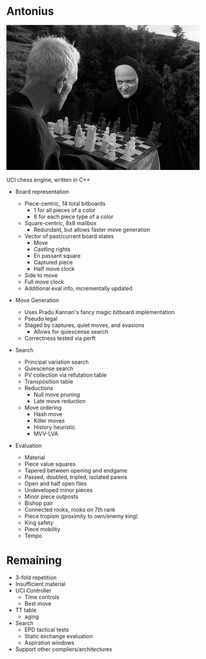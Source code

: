 # Antonius

![Antonius](img/antonius.jpg)

UCI chess engine, written in C++

* Board representation
    * Piece-centric, 14 total bitboards
        * 1 for all pieces of a color
        * 6 for each piece type of a color
    * Square-centric, 8x8 mailbox
        * Redundant, but allows faster move generation
    * Vector of past/current board states
        * Move
        * Castling rights
        * En passant square
        * Captured piece
        * Half move clock
    * Side to move
    * Full move clock
    * Additional eval info, incrementally updated

* Move Generation
    * Uses Pradu Kannan's fancy magic bitboard implementation
    * Pseudo legal
    * Staged by captures, quiet moves, and evasions
        * Allows for quiescense search
    * Correctness tested via perft

* Search
    * Principal variation search
    * Quiescense search
    * PV collection via refutation table
    * Transposition table
    * Reductions
        * Null move pruning
        * Late move reduction
    * Move ordering
        * Hash move
        * Killer moves
        * History heuristic
        * MVV-LVA

* Evaluation
    * Material
    * Piece value squares
    * Tapered between opening and endgame
    * Passed, doubled, tripled, isolated pawns
    * Open and half open files
    * Undeveloped minor pieces
    * Minor piece outposts
    * Bishop pair
    * Connected rooks, rooks on 7th rank
    * Piece tropism (proximity to own/enemy king)
    * King safety
    * Piece mobility
    * Tempo

# Remaining

* 3-fold repetition
* Insufficient material
* UCI Controller
    * Time controls
    * Best move
* TT table
    * aging
* Search
    * EPD tactical tests
    * Static exchange evaluation
    * Aspiration windows
* Support other compilers/architectures
